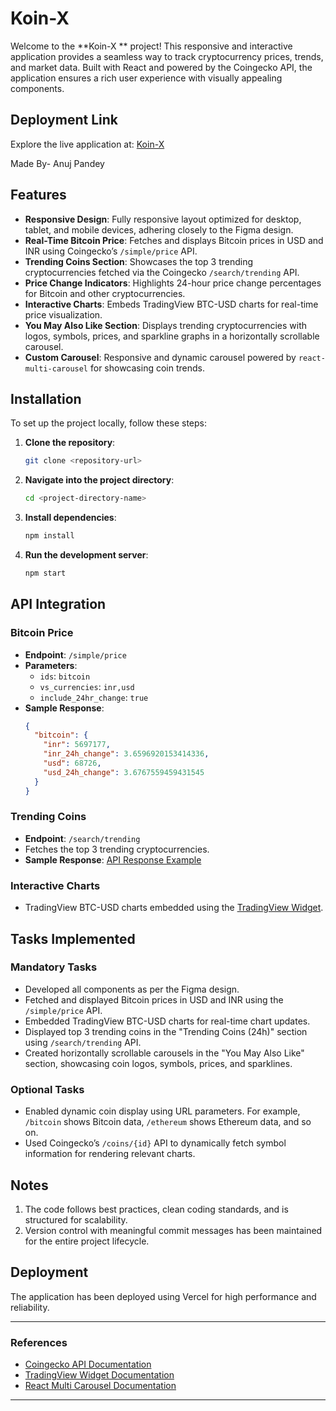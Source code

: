 
# Koin-X

Welcome to the **Koin-X ** project! This responsive and interactive application provides a seamless way to track cryptocurrency prices, trends, and market data. Built with React and powered by the Coingecko API, the application ensures a rich user experience with visually appealing components.

## Deployment Link

Explore the live application at: [Koin-X]()

Made By- Anuj Pandey

## Features

- **Responsive Design**: Fully responsive layout optimized for desktop, tablet, and mobile devices, adhering closely to the Figma design.
- **Real-Time Bitcoin Price**: Fetches and displays Bitcoin prices in USD and INR using Coingecko’s `/simple/price` API.
- **Trending Coins Section**: Showcases the top 3 trending cryptocurrencies fetched via the Coingecko `/search/trending` API.
- **Price Change Indicators**: Highlights 24-hour price change percentages for Bitcoin and other cryptocurrencies.
- **Interactive Charts**: Embeds TradingView BTC-USD charts for real-time price visualization.
- **You May Also Like Section**: Displays trending cryptocurrencies with logos, symbols, prices, and sparkline graphs in a horizontally scrollable carousel.
- **Custom Carousel**: Responsive and dynamic carousel powered by `react-multi-carousel` for showcasing coin trends.

## Installation

To set up the project locally, follow these steps:

1. **Clone the repository**:
   ```bash
   git clone <repository-url>
   ```

2. **Navigate into the project directory**:
   ```bash
   cd <project-directory-name>
   ```

3. **Install dependencies**:
   ```bash
   npm install
   ```

4. **Run the development server**:
   ```bash
   npm start
   ```

## API Integration

### **Bitcoin Price**
- **Endpoint**: `/simple/price`
- **Parameters**:
  - `ids`: `bitcoin`
  - `vs_currencies`: `inr,usd`
  - `include_24hr_change`: `true`
- **Sample Response**:
  ```json
  {
    "bitcoin": {
      "inr": 5697177,
      "inr_24h_change": 3.6596920153414336,
      "usd": 68726,
      "usd_24h_change": 3.6767559459431545
    }
  }
  ```

### **Trending Coins**
- **Endpoint**: `/search/trending`
- Fetches the top 3 trending cryptocurrencies.
- **Sample Response**: [API Response Example](https://www.notion.so/Sample-API-Response-search-trending-e85623b447e94deb9da67d3b112b8761?pvs=21)

### **Interactive Charts**
- TradingView BTC-USD charts embedded using the [TradingView Widget](https://www.tradingview.com/widget-docs/widgets/charts/advanced-chart/).

## Tasks Implemented

### **Mandatory Tasks**
- Developed all components as per the Figma design.
- Fetched and displayed Bitcoin prices in USD and INR using the `/simple/price` API.
- Embedded TradingView BTC-USD charts for real-time chart updates.
- Displayed top 3 trending coins in the "Trending Coins (24h)" section using `/search/trending` API.
- Created horizontally scrollable carousels in the "You May Also Like" section, showcasing coin logos, symbols, prices, and sparklines.

### **Optional Tasks**
- Enabled dynamic coin display using URL parameters. For example, `/bitcoin` shows Bitcoin data, `/ethereum` shows Ethereum data, and so on.
- Used Coingecko’s `/coins/{id}` API to dynamically fetch symbol information for rendering relevant charts.

## Notes

1. The code follows best practices, clean coding standards, and is structured for scalability.
2. Version control with meaningful commit messages has been maintained for the entire project lifecycle.

## Deployment

The application has been deployed using Vercel for high performance and reliability.

---

### References
- [Coingecko API Documentation](https://www.coingecko.com/api/documentation)
- [TradingView Widget Documentation](https://www.tradingview.com/widget-docs/widgets/charts/advanced-chart/)
- [React Multi Carousel Documentation](https://www.npmjs.com/package/react-multi-carousel)

---

